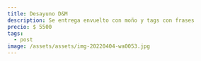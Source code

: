 ```yaml
---
title: Desayuno D&M
description: Se entrega envuelto con moño y tags con frases
precio: $ 5500
tags:
  - post
image: /assets/assets/img-20220404-wa0053.jpg
---
```

